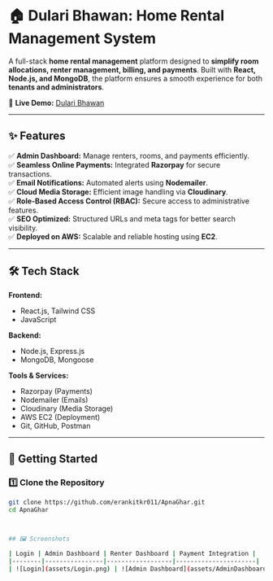 # 🏠 Dulari Bhawan: Home Rental Management System

A full-stack **home rental management** platform designed to **simplify room allocations, renter management, billing, and payments**. Built with **React, Node.js, and MongoDB**, the platform ensures a smooth experience for both **tenants and administrators**.

🚀 **Live Demo:** [Dulari Bhawan](https://www.dularibhawan.store)

---

## ✨ Features

✅ **Admin Dashboard:** Manage renters, rooms, and payments efficiently.  
✅ **Seamless Online Payments:** Integrated **Razorpay** for secure transactions.  
✅ **Email Notifications:** Automated alerts using **Nodemailer**.  
✅ **Cloud Media Storage:** Efficient image handling via **Cloudinary**.  
✅ **Role-Based Access Control (RBAC):** Secure access to administrative features.  
✅ **SEO Optimized:** Structured URLs and meta tags for better search visibility.  
✅ **Deployed on AWS:** Scalable and reliable hosting using **EC2**.

---

## 🛠️ Tech Stack

**Frontend:**  
- React.js, Tailwind CSS  
- JavaScript 

**Backend:**  
- Node.js, Express.js  
- MongoDB, Mongoose  

**Tools & Services:**  
- Razorpay (Payments)  
- Nodemailer (Emails)  
- Cloudinary (Media Storage)  
- AWS EC2 (Deployment)  
- Git, GitHub, Postman  

---

## 🚀 Getting Started

### **1️⃣ Clone the Repository**
```sh
git clone https://github.com/erankitkr011/ApnaGhar.git
cd ApnaGhar



## 🖼️ Screenshots

| Login | Admin Dashboard | Renter Dashboard | Payment Integration |
|--------|----------------|------------------|----------------------|
| ![Login](assets/Login.png) | ![Admin Dashboard](assets/AdminDashboard.png) | ![Renter Dashboard](assets/RenterDashboard.png) | ![Payment](assets/Payment.png) |
